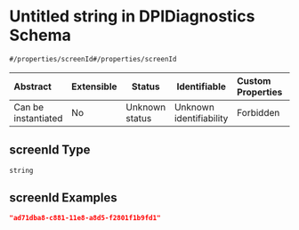 # Untitled string in DPIDiagnostics Schema

```txt
#/properties/screenId#/properties/screenId
```




| Abstract            | Extensible | Status         | Identifiable            | Custom Properties | Additional Properties | Access Restrictions | Defined In                                                                                                |
| :------------------ | ---------- | -------------- | ----------------------- | :---------------- | --------------------- | ------------------- | --------------------------------------------------------------------------------------------------------- |
| Can be instantiated | No         | Unknown status | Unknown identifiability | Forbidden         | Allowed               | none                | [dpi-diagnostics.json\*](../../schema/proprietary-extensions/dpi-diagnostics.json "open original schema") |

## screenId Type

`string`

## screenId Examples

```json
"ad71dba8-c881-11e8-a8d5-f2801f1b9fd1"
```
